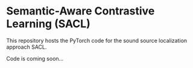 # Semantic-Aware Contrastive Learning (SACL)
This repository hosts the PyTorch code for the sound source localization approach SACL.

Code is coming soon...
